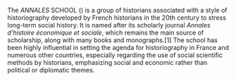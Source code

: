 The _ANNALES_ SCHOOL () is a group of historians associated with a style of historiography developed by French historians in the 20th century to stress long-term social history. It is named after its scholarly journal _Annales d'histoire économique et sociale_, which remains the main source of scholarship, along with many books and monographs.[1] The school has been highly influential in setting the agenda for historiography in France and numerous other countries, especially regarding the use of social scientific methods by historians, emphasizing social and economic rather than political or diplomatic themes.
